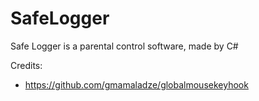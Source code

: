 # SafeLogger
Safe Logger is a parental control software, made by C#

Credits: 
* https://github.com/gmamaladze/globalmousekeyhook

